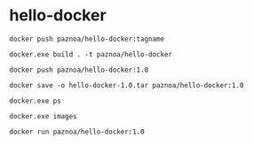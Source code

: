 # hello-docker


```
docker push paznoa/hello-docker:tagname
```


```
docker.exe build . -t paznoa/hello-docker
```

```
docker push paznoa/hello-docker:1.0
```

```
docker save -o hello-docker-1.0.tar paznoa/hello-docker:1.0
```
```
docker.exe ps
```
```
docker.exe images
```
```
docker run paznoa/hello-docker:1.0
```
